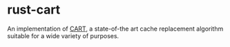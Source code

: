 rust-cart
=========

An implementation of [CART](http://www-cs.stanford.edu/~sbansal/pubs/fast04.pdf),
a state-of-the art cache replacement algorithm suitable for a wide
variety of purposes.
